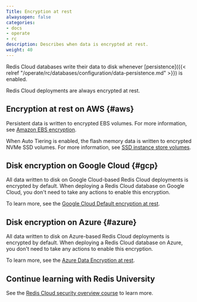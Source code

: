 ```yaml
---
Title: Encryption at rest
alwaysopen: false
categories:
- docs
- operate
- rc
description: Describes when data is encrypted at rest.
weight: 40
---
```

Redis Cloud databases write their data to disk whenever [persistence]({{< relref "/operate/rc/databases/configuration/data-persistence.md" >}}) is enabled. 

Redis Cloud deployments are always encrypted at rest. 

## Encryption at rest on AWS {#aws}

Persistent data is written to encrypted EBS volumes. For more information, see [Amazon EBS encryption](https://docs.aws.amazon.com/AWSEC2/latest/UserGuide/EBSEncryption.html). 

When Auto Tiering is enabled, the flash memory data is written to encrypted NVMe SSD volumes. For more information, see [SSD instance store volumes](https://docs.aws.amazon.com/AWSEC2/latest/UserGuide/ssd-instance-store.html).

## Disk encryption on Google Cloud {#gcp}

All data written to disk on Google Cloud-based Redis Cloud deployments is encrypted by default. When deploying
a Redis Cloud database on Google Cloud, you don't need to take any actions to enable this encryption.

To learn more, see the [Google Cloud Default encryption at rest](https://cloud.google.com/security/encryption-at-rest).

## Disk encryption on Azure {#azure}

All data written to disk on Azure-based Redis Cloud deployments is encrypted by default. When deploying
a Redis Cloud database on Azure, you don't need to take any actions to enable this encryption.

To learn more, see the [Azure Data Encryption at rest](https://docs.microsoft.com/en-us/azure/security/fundamentals/encryption-atrest).

## Continue learning with Redis University

See the [Redis Cloud security overview course](https://university.redis.io/course/0b1hkhejlitg3x) to learn more.
